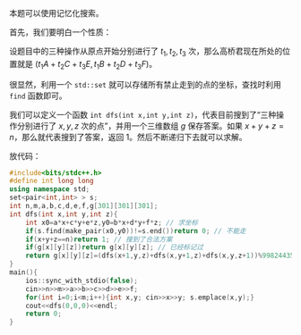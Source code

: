 本题可以使用记忆化搜索。

首先，我们要明白一个性质：

设题目中的三种操作从原点开始分别进行了 $t_1,t_2,t_3$ 次，那么高桥君现在所处的位置就是 $(t_1A+t_2C+t_3E,t_1B+t_2D+t_3F)$。

很显然，利用一个 `std::set` 就可以存储所有禁止走到的点的坐标，查找时利用 `find` 函数即可。

我们可以定义一个函数 `int dfs(int x,int y,int z)`，代表目前搜到了“三种操作分别进行了 $x,y,z$ 次的点”，并用一个三维数组 $g$ 保存答案。如果 $x+y+z=n$，那么就代表搜到了答案，返回 $1$。然后不断递归下去就可以求解。

放代码：

```cpp
#include<bits/stdc++.h>
#define int long long
using namespace std;
set<pair<int,int> > s;
int n,m,a,b,c,d,e,f,g[301][301][301];
int dfs(int x,int y,int z){
    int x0=a*x+c*y+e*z,y0=b*x+d*y+f*z; // 求坐标
    if(s.find(make_pair(x0,y0))!=s.end())return 0; // 不能走
    if(x+y+z==n)return 1; // 搜到了合法方案
    if(g[x][y][z])return g[x][y][z]; // 已经标记过
    return g[x][y][z]=(dfs(x+1,y,z)+dfs(x,y+1,z)+dfs(x,y,z+1))%998244353; // 三种走法分别 +1
}
main(){
    ios::sync_with_stdio(false);
    cin>>n>>m>>a>>b>>c>>d>>e>>f;
    for(int i=0;i<m;i++){int x,y; cin>>x>>y; s.emplace(x,y);}
    cout<<dfs(0,0,0)<<endl;
    return 0;
}
```